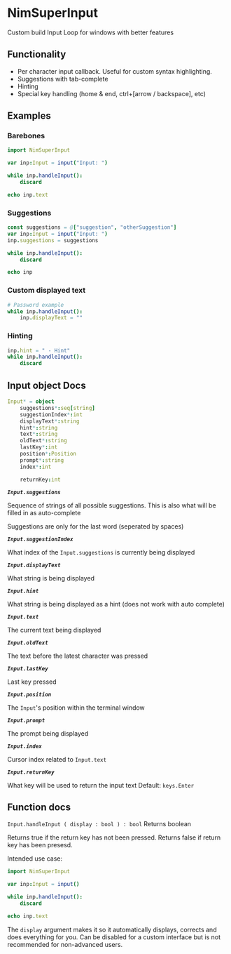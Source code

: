 # NimSuperInput
Custom build Input Loop for windows with better features

## Functionality

- Per character input callback. Useful for custom syntax highlighting.
- Suggestions with tab-complete
- Hinting
- Special key handling (home & end, ctrl+[arrow / backspace], etc)


## Examples

### Barebones

```nim
import NimSuperInput

var inp:Input = input("Input: ")

while inp.handleInput():
    discard

echo inp.text
```

### Suggestions

```nim
const suggestions = @["suggestion", "otherSuggestion"]
var inp:Input = input("Input: ")
inp.suggestions = suggestions

while inp.handleInput():
    discard

echo inp
```

### Custom displayed text

```nim
# Password example
while inp.handleInput():
    inp.displayText = ""
```

### Hinting

```nim
inp.hint = " - Hint"
while inp.handleInput():
    discard
```

## Input object Docs
```nim
Input* = object
    suggestions*:seq[string]
    suggestionIndex*:int
    displayText*:string
    hint*:string
    text*:string
    oldText*:string
    lastKey*:int
    position*:Position
    prompt*:string
    index*:int

    returnKey:int
```

_**`Input.suggestions`**_

Sequence of strings of all possible suggestions. 
This is also what will be filled in as auto-complete

Suggestions are only for the last word (seperated by spaces)

_**`Input.suggestionIndex`**_

What index of the `Input.suggestions` is currently being displayed

_**`Input.displayText`**_

What string is being displayed

_**`Input.hint`**_

What string is being displayed as a hint (does not work with auto complete)

_**`Input.text`**_

The current text being displayed

_**`Input.oldText`**_

The text before the latest character was pressed

_**`Input.lastKey`**_

Last key pressed 

_**`Input.position`**_

The `Input`'s position within the terminal window

_**`Input.prompt`**_

The prompt being displayed

_**`Input.index`**_

Cursor index related to `Input.text`

_**`Input.returnKey`**_

What key will be used to return the input text
Default: `keys.Enter`

## Function docs

`Input.handleInput ( display : bool ) : bool`
Returns boolean

Returns true if the return key has not been pressed.
Returns false if return key has been presesd.

Intended use case:
```nim
import NimSuperInput

var inp:Input = input()

while inp.handleInput():
    discard

echo inp.text
```

The `display` argument makes it so it automatically displays, corrects and does everything for you.
Can be disabled for a custom interface but is not recommended for non-advanced users.
